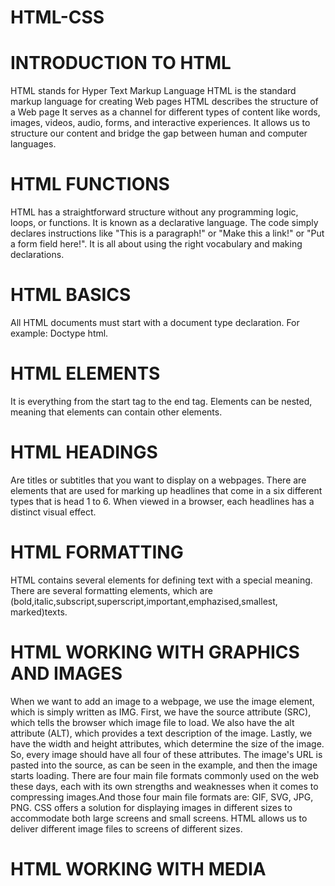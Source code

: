 # HTML-CSS
# INTRODUCTION TO HTML
HTML stands for Hyper Text Markup Language
HTML is the standard markup language for creating Web pages
HTML describes the structure of a Web page
It serves as a channel for different types of content like words, images, videos, audio, forms, and interactive experiences.
It allows us to structure our content and bridge the gap between human and computer languages.
# HTML FUNCTIONS
HTML has a straightforward structure without any programming logic, loops, or functions. It is known as a declarative language. 
The code simply declares instructions like "This is a paragraph!" or "Make this a link!" or "Put a form field here!". 
It is all about using the right vocabulary and making declarations.
# HTML BASICS
All HTML documents must start with a document type declaration. For example: Doctype html.
# HTML ELEMENTS
It is everything from the start tag to the end tag.
Elements can be nested, meaning that elements can contain other elements.
# HTML HEADINGS
Are titles or subtitles that you want to display on a webpages.
There are elements that are used for marking up headlines that come in a six different types that is head 1 to 6.
When viewed in a browser, each headlines has a distinct visual effect.
# HTML FORMATTING
HTML contains several elements for defining text with a special meaning.
There are several formatting elements, which are (bold,italic,subscript,superscript,important,emphazised,smallest, marked)texts.
# HTML WORKING WITH GRAPHICS AND IMAGES
When we want to add an image to a webpage, we use the image element, which is simply written as IMG. 
First, we have the source attribute (SRC), which tells the browser which image file to load. 
We also have the alt attribute (ALT), which provides a text description of the image. 
Lastly, we have the width and height attributes, which determine the size of the image. So, every image should have all four of these attributes.
The image's URL is pasted into the source, as can be seen in the example, and then the image starts loading.
There are four main file formats commonly used on the web these days, each with its own strengths and weaknesses when it comes to compressing images.And those four main file formats are: GIF, SVG, JPG, PNG.
CSS offers a solution for displaying images in different sizes to accommodate both large screens and small screens.
HTML allows us to deliver different image files to screens of different sizes.
# HTML WORKING WITH MEDIA

